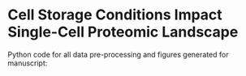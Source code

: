 # Cell Storage Conditions Impact Single-Cell Proteomic Landscape

Python code for all data pre-processing and figures generated for manuscript:

